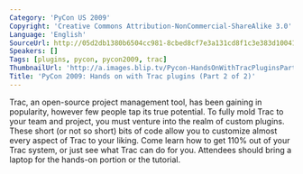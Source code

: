 ```yaml
---
Category: 'PyCon US 2009'
Copyright: 'Creative Commons Attribution-NonCommercial-ShareAlike 3.0'
Language: 'English'
SourceUrl: http://05d2db1380b6504cc981-8cbed8cf7e3a131cd8f1c3e383d10041.r93.cf2.rackcdn.com/pycon-us-2009/187_pycon-2009-hands-on-with-trac-plugins-part-2-of-2.mp4
Speakers: []
Tags: [plugins, pycon, pycon2009, trac]
ThumbnailUrl: 'http://a.images.blip.tv/Pycon-HandsOnWithTracPluginsPart002424-933.jpg'
Title: 'PyCon 2009: Hands on with Trac plugins (Part 2 of 2)'
---
```

  
Trac, an open-source project management tool, has been gaining in popularity,
however few people tap its true potential. To fully mold Trac to your team and
project, you must venture into the realm of custom plugins. These short (or
not so short) bits of code allow you to customize almost every aspect of Trac
to your liking. Come learn how to get 110% out of your Trac system, or just
see what Trac can do for you. Attendees should bring a laptop for the hands-on
portion or the tutorial.

